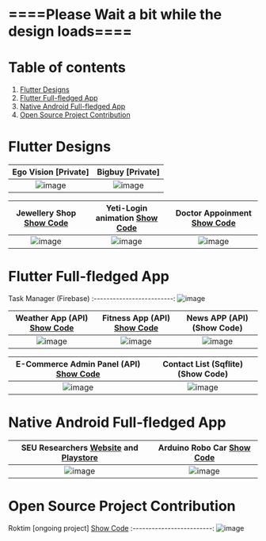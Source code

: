 # ====Please Wait a bit while the design loads==== 
# Table of contents
1. [Flutter Designs](#flutter_designs)
2. [Flutter Full-fledged App](#flutter-full-fledged-app---)
3. [Native Android Full-fledged App](#native-android-full-fledged-app--)
4. [Open Source Project Contribution](#open-source-project-contribution--)


# Flutter Designs <a name="flutter_designs"></a>

Ego Vision [Private] | Bigbuy [Private]
:-------------------------:|:-------------------------:
![image](https://github.com/iqbalriiaz/Project-Showcase/blob/main/res/ego-vision.gif) | ![image](https://github.com/iqbalriiaz/Project-Showcase/blob/main/res/ego-vision.gif) 

Jewellery Shop [Show Code](https://github.com/iqbalriiaz/Flutter-Small-Projects/tree/main/jwellery%20_app)  |  Yeti-Login animation [Show Code](https://github.com/iqbalriiaz/Flutter-Small-Projects/tree/main/login_animation_with_precached_image) |  Doctor Appoinment [Show Code](https://github.com/iqbalriiaz/Flutter-Small-Projects/tree/main/doctor_appointment_app)
:-------------------------:|:-------------------------:|:-------------------------:
![image](https://github.com/iqbalriiaz/Project-Showcase/blob/main/res/jwellery-shop.gif) | ![image](https://raw.githubusercontent.com/iqbalriiaz/Flutter-Showcase/main/res/yeti-login-animation.gif) |![image](https://github.com/iqbalriiaz/Project-Showcase/blob/main/res/doctor-appointment-app.gif?raw=true)



# Flutter Full-fledged App <a name="flutter_App"></a>  <a name="flutter-full-fledged-app---"></a>


Task Manager (Firebase)
:-------------------------:
![image](https://github.com/iqbalriiaz/Project-Showcase/blob/main/res/task-manager.gif)


Weather App (API) [Show Code](https://github.com/iqbalriiaz/Flutter-Small-Projects/tree/main/weather_app_api)  |  Fitness App (API) [Show Code](https://github.com/iqbalriiaz/Flutter-Small-Projects/tree/main/fitness_app) |  News APP (API) (Show Code)
:-------------------------:|:-------------------------:|:-------------------------:
![image](https://raw.githubusercontent.com/iqbalriiaz/Project-Showcase/main/res/weather-app.gif) | ![image](https://github.com/iqbalriiaz/Project-Showcase/blob/main/res/fitness-app.gif) | ![image](https://github.com/iqbalriiaz/Project-Showcase/blob/main/res/updating.gif)

E-Commerce Admin Panel (API) [Show Code](https://github.com/iqbalriiaz/E-Commerce-Admin-Panel)  |  Contact List (Sqflite) (Show Code)
:-------------------------:|:-------------------------:
![image](https://github.com/iqbalriiaz/Project-Showcase/blob/main/res/ecommerce-admin-api.gif) | ![image](https://github.com/iqbalriiaz/Project-Showcase/blob/main/res/updating.gif) |





# Native Android Full-fledged App  <a name="native-android-full-fledged-app--"></a>

SEU Researchers [Website](https://iqbalriiaz.github.io/seu-researchers/) and [Playstore](https://play.google.com/store/apps/details?id=com.iqbalriiaz.seuresearchers)  |  Arduino Robo Car [Show Code](https://github.com/iqbalriiaz/Arduino-Robo-Car)
:-------------------------:|:-------------------------:
![image](https://github.com/iqbalriiaz/Project-Showcase/blob/main/res/updating.gif) | ![image](https://github.com/iqbalriiaz/Project-Showcase/blob/main/res/Arduino-Robo-Car.gif) |





# Open Source Project Contribution  <a name="open-source-project-contribution--"></a>

Roktim [ongoing project] [Show Code](https://github.com/RoySujon/blood_donor)
:-------------------------:
![image](https://github.com/iqbalriiaz/Project-Showcase/blob/main/res/roktim.gif)
